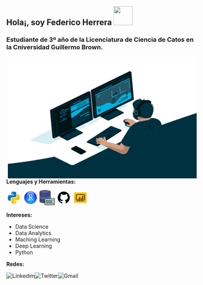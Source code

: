 
## Hola¡, soy Federico Herrera <img src="https://pa1.narvii.com/6919/4f6170171a9bebd68d660c39dd0e2962f9a8372ar1-480-342_hq.gif" width="50" height="50" />

### Estudiante de 3º año de la Licenciatura de Ciencia de Catos en la Cniversidad Guillermo Brown.

<img align="right" alt="GIF" src="https://github.com/f3derico1991/f3derico1991/blob/main/profile-img/giphy.gif?raw=true" width="500" height="320" />

**Lenguajes y Herramientas:**

<code><img height="40" src="https://github.com/f3derico1991/f3derico1991/blob/main/profile-img/python.png"></code>
<code><img height="40" src="https://github.com/f3derico1991/f3derico1991/blob/main/profile-img/rstudio.png"></code>
<code><img height="40" src="https://github.com/f3derico1991/f3derico1991/blob/main/profile-img/sql.png"></code>
<code><img height="40" src="https://github.com/f3derico1991/f3derico1991/blob/main/profile-img/github.png"></code>
<code><img height="40" src="https://github.com/f3derico1991/f3derico1991/blob/main/profile-img/power-bi.png"></code>

**Intereses:**
* Data Science
* Data Analytics
* Maching Learning
* Deep Learning
* Python

**Redes:**

<a href="https://www.linkedin.com/in/h%C3%A9ctor-federico-herrera-3ba44b203/">
    <img height="32" align="left" alt="Linkedim" src="https://fatimamartinez.es/wp-content/uploads/2019/02/logo-linkedin-600-x-600.jpg" />
</a>

<a href="https://twitter.com/fedeherrerahect">
    <img height="32" align="left" alt="Twitter" src="https://www.ucm.es/juliovelez/file/tw/?ver" />
</a>

<a href="mailto:herrerafedericohector@gmail.com">
    <img height="32" align="left" alt="Gmail" src="https://www.profesionalreview.com/wp-content/uploads/2017/05/3-extensiones-para-ser-m%C3%A1s-productivo-con-Gmail-00-1280x720.jpg" />
</a>



